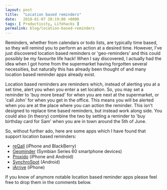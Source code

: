 ```yaml
---
layout: post
title:  "Location based reminders"
date:   2010-01-07 20:19:00 +0000
tags: [ Productivity, Lifehacks ]
permalink: blog/location-based-reminders
---
```

Reminders, whether from calendars or todo lists, are typically time based, so they will remind you to perform an action at a desired time. However, I've just discovered location based reminders or 'geo-reminders' and this could possibly be my favourite life hack! When I say discovered, I actually had the idea when I got home from the supermarket having forgotten several necessities, but naturally this has already been thought of and many location based reminder apps already exist.

Location based reminders are reminders which, instead of alerting you at a set time, alert you when you enter a set location. So, you may set a reminder to 'buy more bread' for when you are next at the supermarket, or 'call John' for when you get in the office. This means you will be alerted when you are at the place where you can action the reminder. This isn't designed to replace time based reminders, but instead work along side. You could also (in theory) combine the two by setting a reminder to 'buy birthday card for Sam' when you are in town around the 5th of June.

So, without further ado, here are some apps which I have found that support location based reminders:

* [reQall](http://www.reqall.com/about/remember_when_im_there) (iPhone and BlackBerry)
* [Geominder](http://ludimate.com/products/geominder/) (Symbian Series 60 smartphone devices)
* [Proxido](http://www.hollowire.com/proxido/) (iPhone and Android)
* [SynchroSpot](http://www.synchrospot.com/) (Android)
* [iArrive](http://itunes.apple.com/us/app/iarrive/id446651590?mt=8#) (iPhone)

If you know of anymore notable location based reminder apps please feel free to drop them in the comments below.
